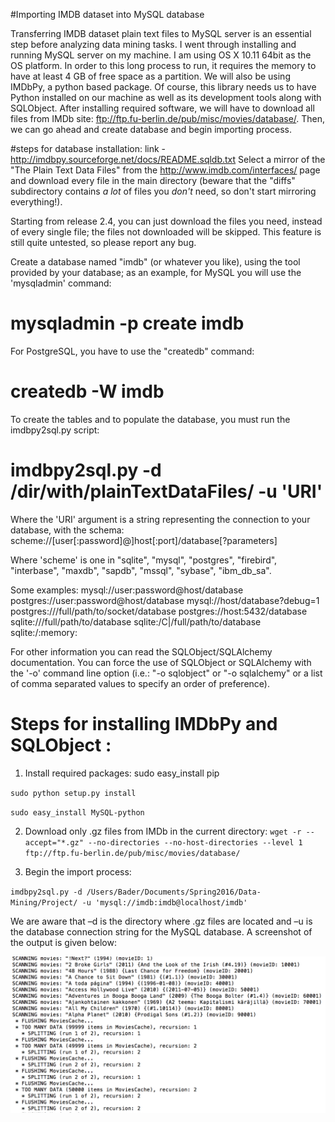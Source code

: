 #Importing IMDB dataset into MySQL database

Transferring IMDB dataset plain text files to MySQL server is an essential step before analyzing data mining tasks. 
I went through installing and running MySQL server on my machine. 
I am using OS X 10.11 64bit as the OS platform. 
In order to this long process to run, it requires the memory to have at least 4 GB of free space as a partition.
We will also be using IMDbPy, a python based package. Of course, this library needs us to have Python installed on our machine as well as its development tools along with SQLObject. After installing required software, we will have to download all files from IMDb site: ftp://ftp.fu-berlin.de/pub/misc/movies/database/. 
Then, we can go ahead and create database and begin importing process. 

#steps for database installation:
link - http://imdbpy.sourceforge.net/docs/README.sqldb.txt
Select a mirror of the "The Plain Text Data Files" from
the http://www.imdb.com/interfaces/ page and download
every file in the main directory (beware that the "diffs"
subdirectory contains _a lot_ of files you _don't_ need,
so don't start mirroring everything!).

Starting from release 2.4, you can just download the files you need,
instead of every single file; the files not downloaded will be skipped.
This feature is still quite untested, so please report any bug.

Create a database named "imdb" (or whatever you like),
using the tool provided by your database; as an example, for MySQL
you will use the 'mysqladmin' command:
  # mysqladmin -p create imdb
For PostgreSQL, you have to use the "createdb" command:
  # createdb -W imdb

To create the tables and to populate the database, you must run
the imdbpy2sql.py script:
  # imdbpy2sql.py -d /dir/with/plainTextDataFiles/ -u 'URI'

Where the 'URI' argument is a string representing the connection
to your database, with the schema:
  scheme://[user[:password]@]host[:port]/database[?parameters]

Where 'scheme' is one in "sqlite", "mysql", "postgres", "firebird",
"interbase", "maxdb", "sapdb", "mssql", "sybase", "ibm_db_sa".

Some examples:
    mysql://user:password@host/database
    postgres://user:password@host/database
    mysql://host/database?debug=1
    postgres:///full/path/to/socket/database
    postgres://host:5432/database
    sqlite:///full/path/to/database
    sqlite:/C|/full/path/to/database
    sqlite:/:memory:

For other information you can read the SQLObject/SQLAlchemy documentation.
You can force the use of SQLObject or SQLAlchemy with the '-o' command
line option (i.e.: "-o sqlobject" or "-o sqlalchemy" or a list of comma
separated values to specify an order of preference).



# Steps for installing IMDbPy and SQLObject :
1. Install required packages:
sudo easy_install pip

`sudo python setup.py install`

`sudo easy_install MySQL-python`


2. Download only .gz files from IMDb in the current directory:
`wget -r --accept="*.gz" --no-directories --no-host-directories --level 1 ftp://ftp.fu-berlin.de/pub/misc/movies/database/`

3. Begin the import process: 

`imdbpy2sql.py -d /Users/Bader/Documents/Spring2016/Data-Mining/Project/ -u 'mysql://imdb:imdb@localhost/imdb'`

We are aware that –d is the directory where .gz files are located and –u is the database connection string for the MySQL database. A screenshot of the output is given below:

![Screenshot](Setup.png)
